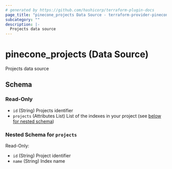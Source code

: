 ```yaml
---
# generated by https://github.com/hashicorp/terraform-plugin-docs
page_title: "pinecone_projects Data Source - terraform-provider-pinecone"
subcategory: ""
description: |-
  Projects data source
---
```


# pinecone_projects (Data Source)

Projects data source



<!-- schema generated by tfplugindocs -->
## Schema

### Read-Only

- `id` (String) Projects identifier
- `projects` (Attributes List) List of the indexes in your project (see [below for nested schema](#nestedatt--projects))

<a id="nestedatt--projects"></a>
### Nested Schema for `projects`

Read-Only:

- `id` (String) Project identifier
- `name` (String) Index name
